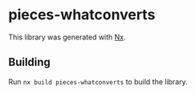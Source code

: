 # pieces-whatconverts

This library was generated with [Nx](https://nx.dev).

## Building

Run `nx build pieces-whatconverts` to build the library.
